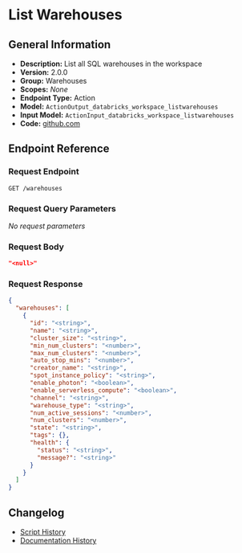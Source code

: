 <!-- BEGIN GENERATED CONTENT -->
# List Warehouses

## General Information

- **Description:** List all SQL warehouses in the workspace
- **Version:** 2.0.0
- **Group:** Warehouses
- **Scopes:** _None_
- **Endpoint Type:** Action
- **Model:** `ActionOutput_databricks_workspace_listwarehouses`
- **Input Model:** `ActionInput_databricks_workspace_listwarehouses`
- **Code:** [github.com](https://github.com/NangoHQ/integration-templates/tree/main/integrations/databricks-workspace/actions/list-warehouses.ts)


## Endpoint Reference

### Request Endpoint

`GET /warehouses`

### Request Query Parameters

_No request parameters_

### Request Body

```json
"<null>"
```

### Request Response

```json
{
  "warehouses": [
    {
      "id": "<string>",
      "name": "<string>",
      "cluster_size": "<string>",
      "min_num_clusters": "<number>",
      "max_num_clusters": "<number>",
      "auto_stop_mins": "<number>",
      "creator_name": "<string>",
      "spot_instance_policy": "<string>",
      "enable_photon": "<boolean>",
      "enable_serverless_compute": "<boolean>",
      "channel": "<string>",
      "warehouse_type": "<string>",
      "num_active_sessions": "<number>",
      "num_clusters": "<number>",
      "state": "<string>",
      "tags": {},
      "health": {
        "status": "<string>",
        "message?": "<string>"
      }
    }
  ]
}
```

## Changelog

- [Script History](https://github.com/NangoHQ/integration-templates/commits/main/integrations/databricks-workspace/actions/list-warehouses.ts)
- [Documentation History](https://github.com/NangoHQ/integration-templates/commits/main/integrations/databricks-workspace/actions/list-warehouses.md)

<!-- END  GENERATED CONTENT -->

